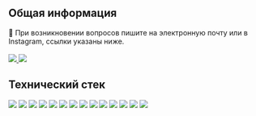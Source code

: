 
## Общая информация
<div>
 📩 При возникновении вопросов пишите на электронную почту или в Instagram, ссылки указаны ниже.
</div> 
<br/>
<div>
       <a href="https://instagram.com/adbuma4apov">
    <img src="https://img.shields.io/badge/Instagram-%23E4405F.svg?style=for-the-badge&logo=Instagram&logoColor=white"/>
  </a>
        <a href="mailto:elmirgrowth@gmail.com">
    <img src="https://img.shields.io/badge/Email-D14836?style=for-the-badge&logo=gmail&logoColor=white"/>
  </a>
</div>


## Технический стек
<div>

<img src="https://img.shields.io/badge/html5-%23E34F26.svg?style=for-the-badge&logo=html5&logoColor=white"/> 
     <img src="https://img.shields.io/badge/css3-%231572B6.svg?style=for-the-badge&logo=css3&logoColor=white"/> 
     <img src="https://img.shields.io/badge/bootstrap-%238511FA.svg?style=for-the-badge&logo=bootstrap&logoColor=white"/> 
        <img src="https://img.shields.io/badge/Flutter-%2302569B.svg?style=for-the-badge&logo=Flutter&logoColor=white"/>
     <img src="https://img.shields.io/badge/dart-%230175C2.svg?style=for-the-badge&logo=dart&logoColor=white"/> 
       <img src="https://img.shields.io/badge/spring-%236DB33F.svg?style=for-the-badge&logo=spring&logoColor=white"/>
     <img src="https://img.shields.io/badge/java-%23ED8B00.svg?style=for-the-badge&logo=openjdk&logoColor=white"/> 
     <img src="https://img.shields.io/badge/kotlin-%237F52FF.svg?style=for-the-badge&logo=kotlin&logoColor=white"/> 
        <img src="https://img.shields.io/badge/mysql-4479A1.svg?style=for-the-badge&logo=mysql&logoColor=white"/>
     <img src="https://img.shields.io/badge/sqlite-%2307405e.svg?style=for-the-badge&logo=sqlite&logoColor=white"/>
     <img src="https://img.shields.io/badge/postgres-%23316192.svg?style=for-the-badge&logo=postgresql&logoColor=white"/> 
         <img src="https://img.shields.io/badge/JWT-black?style=for-the-badge&logo=JSON%20web%20tokens"/> 
     <img src="https://img.shields.io/badge/github-%23121011.svg?style=for-the-badge&logo=github&logoColor=white"/>
     <img src="https://img.shields.io/badge/git-%23F05033.svg?style=for-the-badge&logo=git&logoColor=white"/> 
</div>

<!-- Proudly created with GPRM ( https://gprm.itsvg.in ) -->
<!--
**e1mirbek/E1mirbek** is a ✨ _special_ ✨ repository because its `README.md` (this file) appears on your GitHub profile.

Here are some ideas to get you started:

- 🔭 I’m currently working on ...
- 🌱 I’m currently learning ...
- 👯 I’m looking to collaborate on ...
- 🤔 I’m looking for help with ...
- 💬 Ask me about ...
- 📫 How to reach me: ...
- 😄 Pronouns: ...
- ⚡ Fun fact: ...
-->
